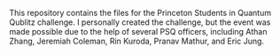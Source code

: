 This repository contains the files for the Princeton Students in Quantum Qublitz challenge. 
I personally created the challenge, but the event was made possible due to the help of several PSQ officers, including Athan Zhang, Jeremiah Coleman, Rin Kuroda, Pranav Mathur, and Eric Jung. 
